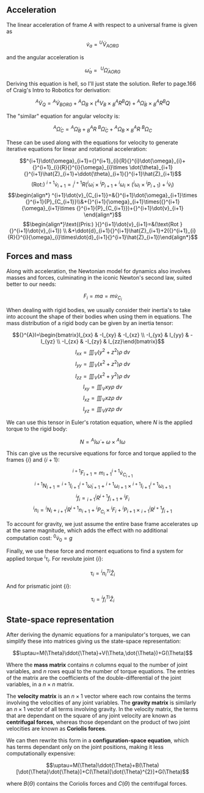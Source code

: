 ## Acceleration

The linear acceleration of frame $A$ with respect to a universal frame is given as

$$\dot{v}_{a}={}^{U}\dot{V}_{AORG}$$

and the angular acceleration is

$$\dot{\omega}_{a}=\ ^{U}\dot{\Omega}_{AORG}$$

Deriving this equation is hell, so I'll just state the solution. Refer to page.166 of Craig's Intro to Robotics for derivation:

$${}^{A}\dot{V}_{Q}={}^{A}\dot{V}_{BORG}+{}^{A}\Omega_{B}\times({}^{A}V_{B}\times{}^{A}_{B}R{}^{B}Q)+{}^{A}\dot{\Omega}_B\times{}^{A}_{B}R{}^{B}Q$$

The "similar" equation for angular velocity is:

$${}^{A}\dot{\Omega}_{C}={}^{A}\dot{\Omega}_{B}+{}^{A}_{B}R\ {}^{B}\dot{\Omega}_{C} + {}^{A}\Omega_{B}\times{}^{A}_{B}R\ {}^{B}\Omega_{C}$$

These can be used along with the equations for velocity to generate iterative equations for linear and rotational acceleration:

$$^{i+1}\dot{\omega}_{i+1}={}^{i+1}_{i}{R}{}^{i}\dot{\omega}_{i}+{}^{i+1}_{i}{R}{}^{i}{\omega}_{i}\times \dot{\theta}_{i+1}{}^{i+1}\hat{Z}_{i+1}+\ddot{\theta}_{i+1}{}^{i+1}\hat{Z}_{i+1}$$
$$\text{(Rot:) }{}^{i+1}\dot{v}_{i+1}={}^{i+1}_{i}{R}({}^{i}\dot{\omega}_{i}\times {}^{i}{P}_{i+1}+{}^{i}{\omega}_{i}\times({}^{i}{\omega}_{i}\times {}^{i}{P}_{i+1})+{}^{i}\dot{v}_{i})$$
$$\begin{align*}
^{i+1}\dot{v}_{C_{i+1}}=&{}^{i+1}\dot{\omega}_{i+1}\times {}^{i+1}{P}_{C_{i+1}}\\&+{}^{i+1}{\omega}_{i+1}\times({}^{i+1}{\omega}_{i+1}\times {}^{i+1}{P}_{C_{i+1}})+{}^{i+1}\dot{v}_{i+1}
\end{align*}$$
$$\begin{align*}\text{(Pris:) }{}^{i+1}\dot{v}_{i+1}=&(\text{Rot }{}^{i+1}\dot{v}_{i+1}) \\ &+\ddot{d}_{i+1}{}^{i+1}\hat{Z}_{i+1}+2({}^{i+1}_{i}{R}{}^{i}{\omega}_{i}\times\dot{d}_{i+1}{}^{i+1}\hat{Z}_{i+1})\end{align*}$$

## Forces and mass

Along with acceleration, the Newtonian model for dynamics also involves masses and forces, culminating in the iconic Newton's second law, suited better to our needs:

$$F_{i}=ma=m\dot{v}_{C_{i}}$$

When dealing with rigid bodies, we usually consider their inertia's to take into account the shape of their bodies when using them in equations. The mass distribution of a rigid body can be given by an inertia tensor:

$${}^{A}I=\begin{bmatrix}I_{xx} & -I_{xy} & -I_{xz} \\ -I_{yx} & I_{yy} & -I_{yz} \\ -I_{zx} & -I_{zy} & I_{zz}\end{bmatrix}$$
$$I_{xx}=\iiint_{V}{(y^{2}+z^{2})}\rho\ dv$$
$$I_{yy}=\iiint_{V}{(x^{2}+z^{2})}\rho\ dv$$
$$I_{zz}=\iiint_{V}{(x^{2}+y^{2})}\rho\ dv$$
$$I_{xy}=\iiint_{V}{xy}\rho\ dv$$
$$I_{xz}=\iiint_{V}{xz}\rho\ dv$$
$$I_{yz}=\iiint_{V}{yz}\rho\ dv$$

We can use this tensor in Euler's rotation equation, where $N$ is the applied torque to the rigid body:

$$N={}^{A}I\dot{\omega}+\omega\times{}^{A}I\omega$$

This can give us the recursive equations for force and torque applied to the frames {$i$} and {$i+1$}:

$${}^{i+1}{F}_{i+1}={m}_{i+1}{}^{i+1}\dot{v}_{C_{i+1}}$$
$${}^{i+1}{N}_{i+1}={}^{i+1}{I}_{i+1}{}^{i+1}\dot{\omega}_{i+1}+{}^{i+1}{\omega}_{i+1}\times {}^{i+1}{I}_{i+1}{}^{i+1}{\omega}_{i+1}$$
$${}^{i}{f}_{i}={}^{i}_{i+1}{R}{}^{i+1}{f}_{i+1}+{}^{i}{F}_{i}$$
$${}^{i}{n}_{i}={}^{i}{N}_{i}+{}^{i}_{i+1}{R}{}^{i+1}{n}_{i+1}+{}^{i}{P}_{C_{i}}\times {}^{i}{F}_{i}+{}^{i}{P}_{i+1}\times {}^{i}_{i+1}{R}{}^{i+1}{f}_{i+1}$$

To account for gravity, we just assume the entire base frame accelerates up at the same magnitude, which adds the effect with no additional computation cost: $^{0}\dot{v}_{0}=g$

Finally, we use these force and moment equations to find a system for applied torque ${}^{i}{\uptau}_{i}$. For revolute joint {$i$}:

$$\uptau_{i}={}^{i}{n}_{i}^{T}{}^{i}\hat{Z}_{i}$$

And for prismatic joint {$i$}:

$$\uptau_i={}^{i}{f}_{i}^{T}{}^{i}\hat{Z}_{i}$$

## State-space representation

After deriving the dynamic equations for a manipulator's torques, we can simplify these into matrices giving us the state-space representation:

$$\uptau=M(\Theta)\ddot{\Theta}+V(\Theta,\dot{\Theta})+G(\Theta)$$

Where the **mass matrix** contains $n$ columns equal to the number of joint variables, and $n$ rows equal to the number of torque equations. The entries of the matrix are the coefficients of the double-differential of the joint variables, in a $n\times{n}$ matrix.

The **velocity matrix** is an $n\times{1}$ vector where each row contains the terms involving the velocities of any joint variables. The **gravity matrix** is similarly an $n\times{1}$ vector of all terms involving gravity. In the velocity matrix, the terms that are dependant on the square of any joint velocity are known as **centrifugal forces**, whereas those dependant on the product of two joint velocities are known as **Coriolis forces**.

We can then rewrite this form in a **configuration-space equation**, which has terms dependant only on the joint positions, making it less computationally expensive:

$$\uptau=M(\Theta)\ddot{\Theta}+B(\Theta)[\dot{\Theta}\dot{\Theta}]+C(\Theta)[\dot{\Theta}^{2}]+G(\Theta)$$

where $B(\Theta)$ contains the Coriolis forces and $C(\Theta)$ the centrifugal forces.